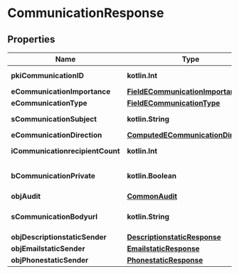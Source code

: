 
# CommunicationResponse

## Properties
Name | Type | Description | Notes
------------ | ------------- | ------------- | -------------
**pkiCommunicationID** | **kotlin.Int** | The unique ID of the Communication. | 
**eCommunicationImportance** | [**FieldECommunicationImportance**](FieldECommunicationImportance.md) |  | 
**eCommunicationType** | [**FieldECommunicationType**](FieldECommunicationType.md) |  | 
**sCommunicationSubject** | **kotlin.String** | The subject of the Communication | 
**eCommunicationDirection** | [**ComputedECommunicationDirection**](ComputedECommunicationDirection.md) |  | 
**iCommunicationrecipientCount** | **kotlin.Int** | The count of Communicationrecipient | 
**bCommunicationPrivate** | **kotlin.Boolean** | Whether the Communication is private or not | 
**objAudit** | [**CommonAudit**](CommonAudit.md) |  | 
**sCommunicationBodyurl** | **kotlin.String** | The url of the body used as body in the Communication |  [optional]
**objDescriptionstaticSender** | [**DescriptionstaticResponse**](DescriptionstaticResponse.md) |  |  [optional]
**objEmailstaticSender** | [**EmailstaticResponse**](EmailstaticResponse.md) |  |  [optional]
**objPhonestaticSender** | [**PhonestaticResponse**](PhonestaticResponse.md) |  |  [optional]



